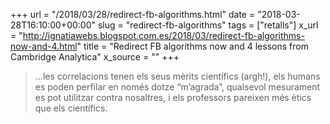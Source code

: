 +++
url = "/2018/03/28/redirect-fb-algorithms.html"
date = "2018-03-28T16:10:00+00:00"
slug = "redirect-fb-algorithms"
tags = ["retalls"]
x_url = "http://ignatiawebs.blogspot.com.es/2018/03/redirect-fb-algorithms-now-and-4.html"
title = "Redirect FB algorithms now and 4 lessons from Cambridge Analytica"
x_source = ""
+++


> …les correlacions tenen els seus mèrits científics (argh!), els humans es poden perfilar en només dotze “m’agrada”, qualsevol mesurament es pot utilitzar contra nosaltres, i els professors pareixen més ètics que els científics.
